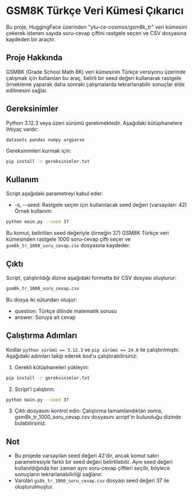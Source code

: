 # GSM8K Türkçe Veri Kümesi Çıkarıcı

Bu proje, HuggingFace üzerinden "ytu-ce-cosmos/gsm8k_tr" veri kümesini çekerek istenen sayıda soru-cevap çiftini rastgele seçen ve CSV dosyasına kaydeden bir araçtır.

## Proje Hakkında

GSM8K (Grade School Math 8K) veri kümesinin Türkçe versiyonu üzerinde çalışmak için kullanılan bu araç, belirli bir seed değeri kullanarak rastgele örnekleme yaparak daha sonraki çalışmalarda tekrarlanabilir sonuçlar elde edilmesini sağlar.

## Gereksinimler

Python 3.12.3 veya üzeri sürümü gerekmektedir. Aşağıdaki kütüphanelere ihtiyaç vardır:

```datasets pandas numpy argparse```


Gereksinimleri kurmak için:

```bash
pip install -r gereksinimler.txt
```
## Kullanım
Script aşağıdaki parametreyi kabul eder:
* -s, --seed: Rastgele seçim için kullanılacak seed değeri (varsayılan: 42)
Örnek kullanım:
```bash
python main.py --seed 37
```
Bu komut, belirtilen seed değeriyle (örneğin 37) GSM8K Türkçe veri kümesinden rastgele 1000 soru-cevap çifti seçer ve `gsm8k_tr_1000_soru_cevap.csv` dosyasına kaydeder.
## Çıktı
Script, çalıştırıldığı dizine aşağıdaki formatta bir CSV dosyası oluşturur:
```bash
gsm8k_tr_1000_soru_cevap.csv
```

Bu dosya iki sütundan oluşur:
* question: Türkçe dilinde matematik sorusu
* answer: Soruya ait cevap

## Çalıştırma Adımları
Kodlar `python sürümü == 3.12.3` ve `pip sürümü == 24.0` ile çalıştırılmıştır. Aşağıdaki adımları takip ederek kod'u çalıştırabilirsiniz:
1. Gerekli kütüphaneleri yükleyin:
```bash
pip install -r gereksinimler.txt
```
2. Script'i çalıştırın:
```bash
python main.py --seed 37
```
3. Çıktı dosyasını kontrol edin: Çalıştırma tamamlandıktan sonra, gsm8k_tr_1000_soru_cevap.csv dosyasını script'in bulunduğu dizinde bulabilirsiniz.

## Not
* Bu projede varsayılan seed değeri 42'dir, ancak komut satırı parametresiyle farklı bir seed değeri belirtilebilir. Aynı seed değeri kullanıldığında her zaman aynı soru-cevap çiftleri seçilir, böylece sonuçların tekrarlanabilirliği sağlanır.
* Varolan `gs8k_tr_1000_soru_cevap.csv` dosyası seed değeri 37 ile oluşturulmuştur.